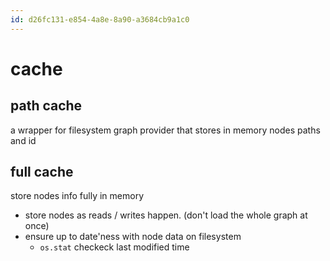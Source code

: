```yaml
---
id: d26fc131-e854-4a8e-8a90-a3684cb9a1c0
---
```


# cache

<rat  graph />

## path cache

a wrapper for filesystem graph provider that stores in memory nodes paths and id

## full cache

store nodes info fully in memory

- store nodes as reads / writes happen. (don't load the whole graph at once)
- ensure up to date'ness with node data on filesystem
  - `os.stat` checkeck last modified time
